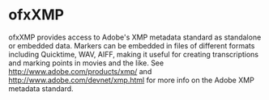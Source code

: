 ofxXMP
======

ofxXMP provides access to Adobe's XMP metadata standard as standalone or embedded data. Markers can be embedded in files of different formats including Quicktime, WAV, AIFF, making it useful for creating transcriptions and marking points in movies and the like. See http://www.adobe.com/products/xmp/ and http://www.adobe.com/devnet/xmp.html for more info on the Adobe XMP metadata standard.

